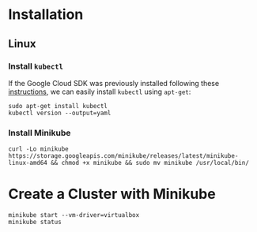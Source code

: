 

# Installation

## Linux

### Install `kubectl`
If the Google Cloud SDK was previously installed following these [instructions](https://cloud.google.com/sdk/docs/downloads-apt-get),
we can easily install `kubectl` using `apt-get`:
```shell
sudo apt-get install kubectl
kubectl version --output=yaml
```
### Install Minikube
```shell
curl -Lo minikube https://storage.googleapis.com/minikube/releases/latest/minikube-linux-amd64 && chmod +x minikube && sudo mv minikube /usr/local/bin/
```

# Create a Cluster with Minikube

```shell
minikube start --vm-driver=virtualbox
minikube status
```


